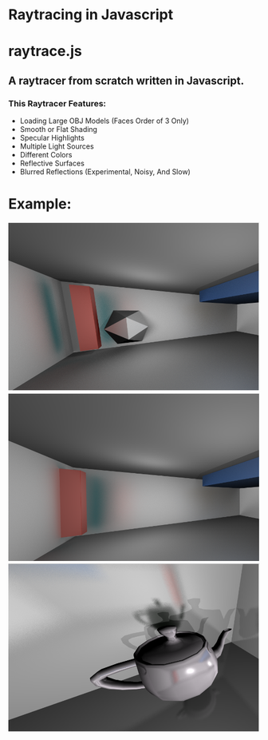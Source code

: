 # Raytracing in Javascript
# raytrace.js

## A raytracer from scratch written in Javascript.

### This Raytracer Features:
- Loading Large OBJ Models (Faces Order of 3 Only)
- Smooth or Flat Shading
- Specular Highlights
- Multiple Light Sources
- Different Colors
- Reflective Surfaces
- Blurred Reflections (Experimental, Noisy, And Slow)

# Example:
![Test](https://github.com/jeffreyAaron/3D-Raytracing-JS/blob/master/Films/Clips/ReflectionTest10.PNG?raw=true)
![Test](https://github.com/jeffreyAaron/3D-Raytracing-JS/blob/master/Films/Clips/ReflectionTest7.PNG?raw=true)
![Test](https://github.com/jeffreyAaron/3D-Raytracing-JS/blob/master/Films/Clips/TrueTeapotSmoothSpecularReflectionRenderFullWithGlobalIllumintaion.PNG?raw=true)
